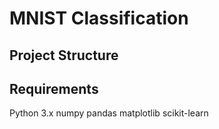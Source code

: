 # MNIST Classification


## Project Structure


## Requirements
Python 3.x
numpy
pandas
matplotlib
scikit-learn
